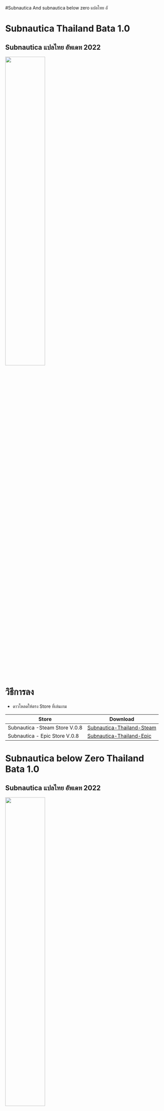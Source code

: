 #Subnautica And subnautica below zero แปลไทย อั


# Subnautica Thailand Bata 1.0
## Subnautica  แปลไทย อัพเดท 2022
<img src="https://image.api.playstation.com/vulcan/img/rnd/202009/3006/C76j3lYg8BNBWJRSYtI2ONbo.png" width=50% height=50%>

# วิธีการลง
* ดาวโหลดให้ตรง Store ที่เล่นเกม

| Store  | Download |
| ------------- | ------------- |
|  Subnautica -Steam Store V.0.8 | [Subnautica-Thailand-Steam](https://github.com/simcolony/Subnautica-Thailand-Community/releases/download/SBTH_08/Subnautica.Thailand.Bata.0.8.-.Steam.Version.exe) |
| Subnautica - Epic Store   V.0.8| [Subnautica-Thailand-Epic](https://github.com/simcolony/Subnautica-Thailand-Community/releases/download/SBTH_08/Subnautica.Thailand.Bata.0.8.-.Epic.Version.exe) |



# Subnautica below Zero Thailand Bata 1.0
## Subnautica  แปลไทย อัพเดท 2022

<img src="https://image.api.playstation.com/vulcan/ap/rnd/202103/1000/ajXEVMJhzxXuOezVXR6bFOkK.png" width=50% height=50%>

# วิธีการลง
* ดาวโหลดให้ตรง Store ที่เล่นเกม

| Store  | Download |
| ------------- | ------------- |
|  subnautica below zero - Steam Store V.0.8 | [Subnautica-Thailand-Steam]() |
| subnautica below zero -Epic Store   V.0.8| [Subnautica-Thailand-Epic]() |


==============================
ติดตามการอัพเดทที่ [SIMSCOLONY](https://www.facebook.com/SimsColony/) หรือ [Subnautica Thailand Community](https://www.facebook.com/groups/1657511637905919/)

หากพบปัญหา แจ้งแปลผิด หรือ ติดต่อสอบถามได้ที่[SIMSCOLONY](https://www.facebook.com/SimsColony/)
==============================

ภายใต้การอนุญาติ 
[Creative Commons Attribution-NonCommercial-ShareAlike 4.0 International License](https://creativecommons.org/licenses/by-nc-sa/4.0/)
https://creativecommons.org/licenses/by-nc-sa/4.0/legalcode
